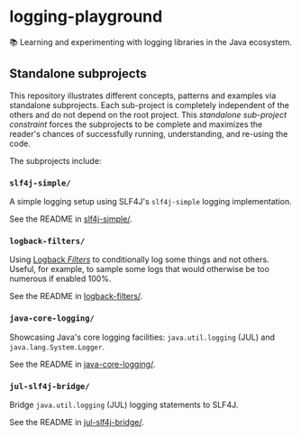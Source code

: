 # logging-playground

📚 Learning and experimenting with logging libraries in the Java ecosystem.


## Standalone subprojects

This repository illustrates different concepts, patterns and examples via standalone subprojects. Each sub-project is
completely independent of the others and do not depend on the root project. This _standalone sub-project constraint_
forces the subprojects to be complete and maximizes the reader's chances of successfully running, understanding, and
re-using the code.

The subprojects include:


### `slf4j-simple/`

A simple logging setup using SLF4J's `slf4j-simple` logging implementation.

See the README in [slf4j-simple/](slf4j-simple/). 


### `logback-filters/`

Using [Logback _Filters_](http://logback.qos.ch/manual/filters.html) to conditionally log some things and not others.
Useful, for example, to sample some logs that would otherwise be too numerous if enabled 100%.

See the README in [logback-filters/](logback-filters/).


### `java-core-logging/`

Showcasing Java's core logging facilities: `java.util.logging` (JUL) and `java.lang.System.Logger`.

See the README in [java-core-logging/](java-core-logging/).


### `jul-slf4j-bridge/`

Bridge `java.util.logging` (JUL) logging statements to SLF4J.

See the README in [jul-slf4j-bridge/](jul-slf4j-bridge/).
